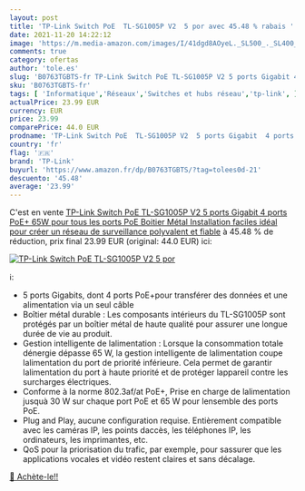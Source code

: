 ```yaml
---
layout: post
title: 'TP-Link Switch PoE  TL-SG1005P V2  5 por avec 45.48 % rabais '
date: 2021-11-20 14:22:12
image: 'https://m.media-amazon.com/images/I/41dgd8AOyeL._SL500_._SL400_.jpg'
comments: true
category: ofertas
author: 'tole.es'
slug: 'B0763TGBTS-fr TP-Link Switch PoE TL-SG1005P V2 5 ports Gigabit 4 ports...'
sku: 'B0763TGBTS-fr'
tags: [ 'Informatique','Réseaux','Switches et hubs réseau','tp-link', ]
actualPrice: 23.99 EUR
currency: EUR
price: 23.99
comparePrice: 44.0 EUR
prodname: 'TP-Link Switch PoE  TL-SG1005P V2  5 ports Gigabit  4 ports PoE+  65W pour tous les ports PoE  Boitier Métal  Installation faciles  idéal pour créer un réseau de surveillance polyvalent et fiable'
country: 'fr'
flag: '🇫🇷'
brand: 'TP-Link'
buyurl: 'https://www.amazon.fr/dp/B0763TGBTS/?tag=tolees0d-21'
descuento: '45.48'
average: '23.99'
---
```


C'est en vente [TP-Link Switch PoE  TL-SG1005P V2  5 ports Gigabit  4 ports PoE+  65W pour tous les ports PoE  Boitier Métal  Installation faciles  idéal pour créer un réseau de surveillance polyvalent et fiable](https://www.amazon.fr/dp/B0763TGBTS/?tag=tolees0d-21)  à  45.48 % de réduction, prix final  23.99 EUR (original: 44.0 EUR) ici:

[![TP-Link Switch PoE  TL-SG1005P V2  5 por](https://m.media-amazon.com/images/I/41dgd8AOyeL._SL500_._SL400_.jpg)](https://www.amazon.fr/dp/B0763TGBTS/?tag=tolees0d-21)

ℹ️:

- 5 ports Gigabits, dont 4 ports PoE+pour transférer des données et une alimentation via un seul câble
- Boîtier métal durable : Les composants intérieurs du TL-SG1005P sont protégés par un boîtier métal de haute qualité pour assurer une longue durée de vie au produit.
- Gestion intelligente de lalimentation : Lorsque la consommation totale dénergie dépasse 65 W, la gestion intelligente de lalimentation coupe lalimentation du port de priorité inférieure. Cela permet de garantir lalimentation du port à haute priorité et de protéger lappareil contre les surcharges électriques.
- Conforme à la norme 802.3af/at PoE+, Prise en charge de lalimentation jusquà 30 W sur chaque port PoE et 65 W pour lensemble des ports PoE.
- Plug and Play, aucune configuration requise. Entièrement compatible avec les caméras IP, les points daccès, les téléphones IP, les ordinateurs, les imprimantes, etc.
- QoS pour la priorisation du trafic, par exemple, pour sassurer que les applications vocales et vidéo restent claires et sans décalage.

[🛒 Achète-le!!](https://www.amazon.fr/dp/B0763TGBTS/?tag=tolees0d-21)
